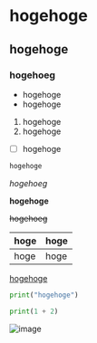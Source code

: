 # hogehoge

## hogehoge 

### hogehoeg

- hogehoge
- hogehoge

1. hogehoge
2. hogehoge

- [ ] hogehoge

```md
hogehoge
```

*hogehoeg*

**hogehoge**

~~hogehoeg~~

|hoge|hoge|
|---|---|
|hoge|hoge

[hogehoge](hogehoge)

```python
print("hogehoge")

print(1 + 2)
```

![image](https://user-images.githubusercontent.com/22090116/59900573-ac82b180-9433-11e9-85ff-f9925ecf6751.png)

